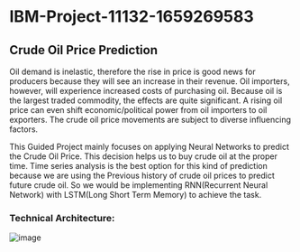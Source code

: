 # IBM-Project-11132-1659269583
## Crude Oil Price Prediction

Oil demand is inelastic, therefore the rise in price is good news for producers because they will see an increase in their revenue. Oil importers, however, will experience increased costs of purchasing oil. Because oil is the largest traded commodity, the effects are quite significant. A rising oil price can even shift economic/political power from oil importers to oil exporters. The crude oil price movements are subject to diverse influencing factors.

This Guided Project mainly focuses on applying Neural Networks to predict the Crude Oil Price. This decision helps us to buy crude oil at the proper time. Time series analysis is the best option for this kind of prediction because we are using the Previous history of crude oil prices to predict future crude oil. So we would be implementing RNN(Recurrent Neural Network) with LSTM(Long Short Term Memory) to achieve the task.

### Technical Architecture:

![image](https://user-images.githubusercontent.com/115720905/202737069-9a1b749a-db39-4ce3-932e-a9d8c8e5a122.png)

